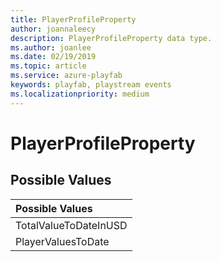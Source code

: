 ```yaml
---
title: PlayerProfileProperty
author: joannaleecy
description: PlayerProfileProperty data type.
ms.author: joanlee
ms.date: 02/19/2019
ms.topic: article
ms.service: azure-playfab
keywords: playfab, playstream events
ms.localizationpriority: medium
---
```


# PlayerProfileProperty

## Possible Values

|Possible Values|
| :--------------------|
|TotalValueToDateInUSD|
|PlayerValuesToDate|
